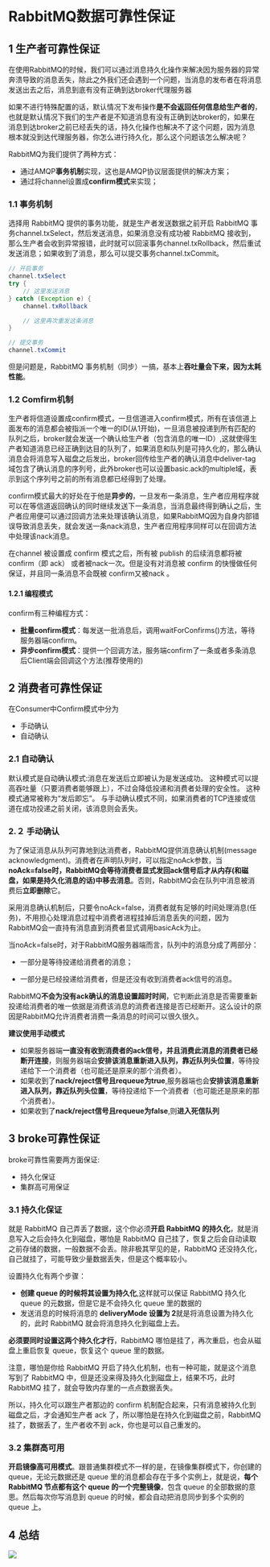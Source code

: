 # RabbitMQ数据可靠性保证

## 1 生产者可靠性保证

在使用RabbitMQ的时候，我们可以通过消息持久化操作来解决因为服务器的异常奔溃导致的消息丢失，除此之外我们还会遇到一个问题，当消息的发布者在将消息发送出去之后，消息到底有没有正确到达broker代理服务器

如果不进行特殊配置的话，默认情况下发布操作**是不会返回任何信息给生产者的**，也就是默认情况下我们的生产者是不知道消息有没有正确到达broker的，如果在消息到达broker之前已经丢失的话，持久化操作也解决不了这个问题，因为消息根本就没到达代理服务器，你怎么进行持久化，那么这个问题该怎么解决呢？

RabbitMQ为我们提供了两种方式：

- 通过AMQP**事务机制**实现，这也是AMQP协议层面提供的解决方案；
- 通过将channel设置成**confirm模式**来实现；

### 1.1 事务机制

选择用 RabbitMQ 提供的事务功能，就是生产者发送数据之前开启 RabbitMQ 事务channel.txSelect，然后发送消息，如果消息没有成功被 RabbitMQ 接收到，那么生产者会收到异常报错，此时就可以回滚事务channel.txRollback，然后重试发送消息；如果收到了消息，那么可以提交事务channel.txCommit。

```java
// 开启事务
channel.txSelect
try {
    // 这里发送消息
} catch (Exception e) {
    channel.txRollback

    // 这里再次重发这条消息
}

// 提交事务
channel.txCommit
```

但是问题是，RabbitMQ 事务机制（同步）一搞，基本上**吞吐量会下来，因为太耗性能**。



### 1.2 Comfirm机制

生产者将信道设置成confirm模式，一旦信道进入confirm模式，所有在该信道上面发布的消息都会被指派一个唯一的ID(从1开始)，一旦消息被投递到所有匹配的队列之后，broker就会发送一个确认给生产者（包含消息的唯一ID）,这就使得生产者知道消息已经正确到达目的队列了，如果消息和队列是可持久化的，那么确认消息会将消息写入磁盘之后发出，broker回传给生产者的确认消息中deliver-tag域包含了确认消息的序列号，此外broker也可以设置basic.ack的multiple域，表示到这个序列号之前的所有消息都已经得到了处理。

confirm模式最大的好处在于他是**异步的**，一旦发布一条消息，生产者应用程序就可以在等信道返回确认的同时继续发送下一条消息，当消息最终得到确认之后，生产者应用便可以通过回调方法来处理该确认消息，如果RabbitMQ因为自身内部错误导致消息丢失，就会发送一条nack消息，生产者应用程序同样可以在回调方法中处理该nack消息。

在channel 被设置成 confirm 模式之后，所有被 publish 的后续消息都将被 confirm（即 ack） 或者被nack一次。但是没有对消息被 confirm 的快慢做任何保证，并且同一条消息不会既被 confirm又被nack 。

#### 1.2.1 编程模式

confirm有三种编程方式：

- **批量confirm模式**：每发送一批消息后，调用waitForConfirms()方法，等待服务器端confirm。
- **异步confirm模式**：提供一个回调方法，服务端confirm了一条或者多条消息后Client端会回调这个方法(推荐使用的)

## 2 消费者可靠性保证

在Consumer中Confirm模式中分为

- 手动确认
- 自动确认

### 2.1 自动确认

默认模式是自动确认模式:消息在发送后立即被认为是发送成功。 这种模式可以提高吞吐量（只要消费者能够跟上），不过会降低投递和消费者处理的安全性。 这种模式通常被称为“发后即忘”。 与手动确认模式不同，如果消费者的TCP连接或信道在成功投递之前关闭，该消息则会丢失。

### 2.２ 手动确认

为了保证消息从队列可靠地到达消费者，RabbitMQ提供消息确认机制(message acknowledgment)。消费者在声明队列时，可以指定noAck参数，当**noAck=false时，RabbitMQ会等待消费者显式发回ack信号后才从内存(和磁盘，如果是持久化消息的话)中移去消息**。否则，RabbitMQ会在队列中消息被消费后**立即删除**它。

采用消息确认机制后，只要令noAck=false，消费者就有足够的时间处理消息(任务)，不用担心处理消息过程中消费者进程挂掉后消息丢失的问题，因为RabbitMQ会一直持有消息直到消费者显式调用basicAck为止。

当noAck=false时，对于RabbitMQ服务器端而言，队列中的消息分成了两部分：

- 一部分是等待投递给消费者的消息；

- 一部分是已经投递给消费者，但是还没有收到消费者ack信号的消息。

RabbitMQ**不会为没有ack确认的消息设置超时时间**，它判断此消息是否需要重新投递给消费者的唯一依据是消费该消息的消费者连接是否已经断开。这么设计的原因是RabbitMQ允许消费者消费一条消息的时间可以很久很久。

**建议使用手动模式**

- 如果服务器端**一直没有收到消费者的ack信号，并且消费此消息的消费者已经断开连接**，则服务器端会**安排该消息重新进入队列，靠近队列头位置**，等待投递给下一个消费者（也可能还是原来的那个消费者）。
- 如果收到了**nack/reject信号且requeue为true**,服务器端也会**安排该消息重新进入队列，靠近队列头位置**，等待投递给下一个消费者（也可能还是原来的那个消费者）。
- 如果收到了**nack/reject信号且requeue为false**,则**进入死信队列**

## 3 broke可靠性保证

broke可靠性需要两方面保证:

- 持久化保证
- 集群高可用保证

### 3.1 持久化保证

就是 RabbitMQ 自己弄丢了数据，这个你必须**开启 RabbitMQ 的持久化**，就是消息写入之后会持久化到磁盘，哪怕是 RabbitMQ 自己挂了，恢复之后会自动读取之前存储的数据，一般数据不会丢。除非极其罕见的是，RabbitMQ 还没持久化，自己就挂了，可能导致少量数据丢失，但是这个概率较小。

设置持久化有两个步骤：

- **创建 queue 的时候将其设置为持久化**,这样就可以保证 RabbitMQ 持久化 queue 的元数据，但是它是不会持久化 queue 里的数据的
- 发送消息的时候将消息的 **deliveryMode 设置为 2**就是将消息设置为持久化的，此时 RabbitMQ 就会将消息持久化到磁盘上去。

**必须要同时设置这两个持久化才行**，RabbitMQ 哪怕是挂了，再次重启，也会从磁盘上重启恢复 queue，恢复这个 queue 里的数据。

注意，哪怕是你给 RabbitMQ 开启了持久化机制，也有一种可能，就是这个消息写到了 RabbitMQ 中，但是还没来得及持久化到磁盘上，结果不巧，此时 RabbitMQ 挂了，就会导致内存里的一点点数据丢失。

所以，持久化可以跟生产者那边的 confirm 机制配合起来，只有消息被持久化到磁盘之后，才会通知生产者 ack 了，所以哪怕是在持久化到磁盘之前，RabbitMQ 挂了，数据丢了，生产者收不到 ack，你也是可以自己重发的。



### 3.2 集群高可用

**开启镜像高可用模式**。跟普通集群模式不一样的是，在镜像集群模式下，你创建的 queue，无论元数据还是 queue 里的消息都会存在于多个实例上，就是说，**每个 RabbitMQ 节点都有这个 queue 的一个完整镜像**，包含 queue 的全部数据的意思。然后每次你写消息到 queue 的时候，都会自动把消息同步到多个实例的 queue 上。



## 4 总结

![](http://dist415.oss-cn-beijing.aliyuncs.com/rmqsis.png)










